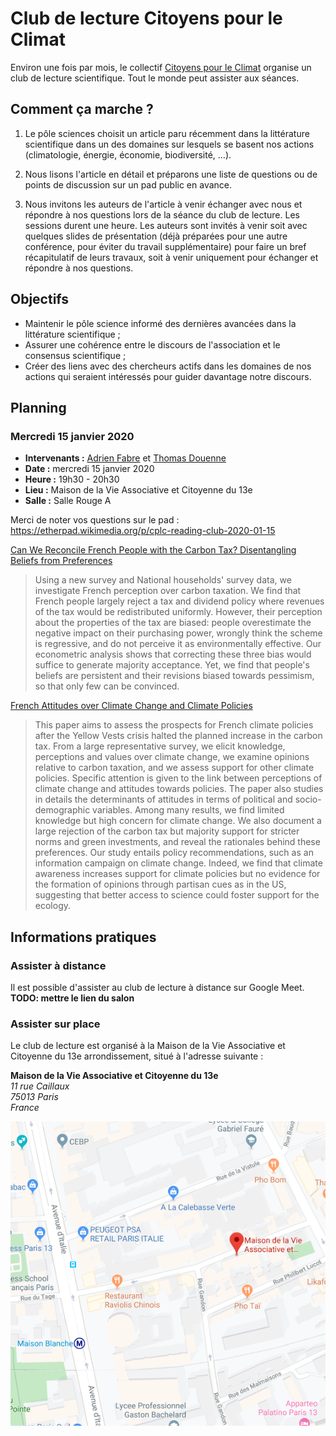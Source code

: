# Club de lecture Citoyens pour le Climat

Environ une fois par mois, le collectif [Citoyens pour le
Climat](https://citoyenspourleclimat.org/) organise un club de lecture
scientifique. Tout le monde peut assister aux séances.

## Comment ça marche ?

1. Le pôle sciences choisit un article paru récemment dans la littérature
   scientifique dans un des domaines sur lesquels se basent nos actions
   (climatologie, énergie, économie, biodiversité, …).

2. Nous lisons l'article en détail et préparons une liste de questions ou de
   points de discussion sur un pad public en avance.

3. Nous invitons les auteurs de l'article à venir échanger avec nous et
   répondre à nos questions lors de la séance du club de lecture. Les sessions
   durent une heure. Les auteurs sont invités à venir soit avec quelques slides
   de présentation (déjà préparées pour une autre conférence, pour éviter du
   travail supplémentaire) pour faire un bref récapitulatif de leurs travaux,
   soit à venir uniquement pour échanger et répondre à nos questions.

## Objectifs

- Maintenir le pôle science informé des dernières avancées dans la littérature
  scientifique ;
- Assurer une cohérence entre le discours de l'association et le consensus
  scientifique ;
- Créer des liens avec des chercheurs actifs dans les domaines de nos actions
  qui seraient intéressés pour guider davantage notre discours.

## Planning

### Mercredi 15 janvier 2020

* **Intervenants :**
  [Adrien Fabre](https://www.parisschoolofeconomics.eu/en/fabre-adrien/) et
  [Thomas Douenne](https://www.parisschoolofeconomics.eu/en/douenne-thomas/)
* **Date :** mercredi 15 janvier 2020
* **Heure :** 19h30 - 20h30
* **Lieu :** Maison de la Vie Associative et Citoyenne du 13e
* **Salle :** Salle Rouge A

Merci de noter vos questions sur le pad :
<https://etherpad.wikimedia.org/p/cplc-reading-club-2020-01-15>

[Can We Reconcile French People with the Carbon Tax? Disentangling Beliefs from
Preferences](http://faere.fr/pub/PolicyPapers/Douenne_Fabre_FAERE_PP2019.05.pdf)

> Using a new survey and National households' survey data, we investigate
> French perception over carbon taxation. We find that French people largely
> reject a tax and dividend policy where revenues of the tax would be
> redistributed uniformly. However, their perception about the properties of
> the tax are biased: people overestimate the negative impact on their
> purchasing power, wrongly think the scheme is regressive, and do not perceive
> it as environmentally effective. Our econometric analysis shows that
> correcting these three bias would suffice to generate majority acceptance.
> Yet, we find that people's beliefs are persistent and their revisions biased
> towards pessimism, so that only few can be convinced.

[French Attitudes over Climate Change and Climate
Policies](http://faere.fr/pub/PolicyPapers/Douenne_Fabre_FAERE_PP2019.06.pdf)

> This paper aims to assess the prospects for French climate policies after the
> Yellow Vests crisis halted the planned increase in the carbon tax. From a
> large representative survey, we elicit knowledge, perceptions and values over
> climate change, we examine opinions relative to carbon taxation, and we
> assess support for other climate policies. Specific attention is given to the
> link between perceptions of climate change and attitudes towards policies.
> The paper also studies in details the determinants of attitudes in terms of
> political and socio-demographic variables. Among many results, we find
> limited knowledge but high concern for climate change. We also document a
> large rejection of the carbon tax but majority support for stricter norms and
> green investments, and reveal the rationales behind these preferences. Our
> study entails policy recommendations, such as an information campaign on
> climate change. Indeed, we find that climate awareness increases support for
> climate policies but no evidence for the formation of opinions through
> partisan cues as in the US, suggesting that better access to science could
> foster support for the ecology.

## Informations pratiques

### Assister à distance

Il est possible d'assister au club de lecture à distance sur Google Meet.
**TODO: mettre le lien du salon**

### Assister sur place

Le club de lecture est organisé à la Maison de la Vie Associative et Citoyenne
du 13e arrondissement, situé à l'adresse suivante :

**Maison de la Vie Associative et Citoyenne du 13e**  
*11 rue Caillaux*  
*75013 Paris*  
*France*

[![](img/mvac.png)](https://goo.gl/maps/PgTRFHvsoxpsmzsT7)
